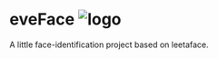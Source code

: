 # eveFace ![logo](https://github.com/whlook/eveFace/blob/master/images/test.jpg)
A little face-identification project based on leetaface.
